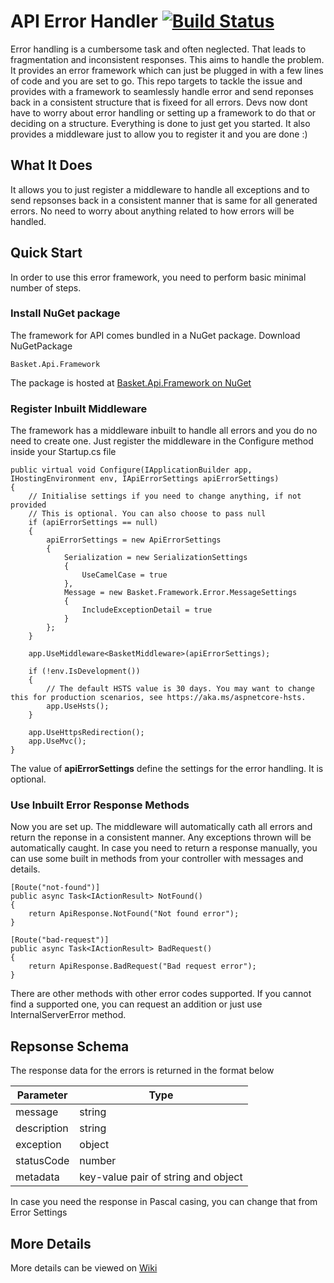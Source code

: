 
# API Error Handler [![Build Status](https://shahzadadil.visualstudio.com/API%20Error%20Handler/_apis/build/status/API%20Error%20Handler-ASP.NET%20Core-CI-master?branchName=master)](https://shahzadadil.visualstudio.com/API%20Error%20Handler/_build/latest?definitionId=7&branchName=master)
Error handling is a cumbersome task and often neglected. That leads to fragmentation and inconsistent responses. This aims to handle the problem. It provides an error framework which can just be plugged in with a few lines of code and you are set to go.
This repo targets to tackle the issue and provides with a framework to seamlessly handle error and send reponses back in a consistent structure that is fixeed for all errors. Devs now dont have to worry about error handling or setting up a framework to do that or deciding on a structure. Everything is done to just get you started. It also provides a middleware just to allow you to register it and you are done :)

## What It Does
It allows you to just register a middleware to handle all exceptions and to send repsonses back in a consistent manner that is same for all generated errors. No need to worry about anything related to how errors will be handled. 

## Quick Start
In order to use this error framework, you need to perform basic minimal number of steps.

### Install NuGet package
The framework for API comes bundled in a NuGet package. Download NuGetPackage

    Basket.Api.Framework

The package is hosted at [Basket.Api.Framework on NuGet](https://www.nuget.org/packages/Basket.Api.Framework/)

### Register Inbuilt Middleware
The framework has a middleware inbuilt to handle all errors and you do no need to create one. Just register the middleware in the Configure method inside your Startup.cs file

    public virtual void Configure(IApplicationBuilder app, IHostingEnvironment env, IApiErrorSettings apiErrorSettings)
    {
        // Initialise settings if you need to change anything, if not provided
        // This is optional. You can also choose to pass null
        if (apiErrorSettings == null)
        {
            apiErrorSettings = new ApiErrorSettings
            {
                Serialization = new SerializationSettings
                {
                    UseCamelCase = true
                },
                Message = new Basket.Framework.Error.MessageSettings
                {
                    IncludeExceptionDetail = true
                }
            };
        }

        app.UseMiddleware<BasketMiddleware>(apiErrorSettings);

        if (!env.IsDevelopment())
        {
            // The default HSTS value is 30 days. You may want to change this for production scenarios, see https://aka.ms/aspnetcore-hsts.
            app.UseHsts();
        }

        app.UseHttpsRedirection();
        app.UseMvc();
    }

The value of **apiErrorSettings**  define the settings for the error handling. It is optional.

### Use Inbuilt Error Response Methods
Now you are set up. The middleware will automatically cath all errors and return the reponse in a consistent manner. Any exceptions thrown will be automatically caught. In case you need to return a response manually, you can use some built in methods from your controller with messages and details.

    [Route("not-found")]
    public async Task<IActionResult> NotFound()
    {
        return ApiResponse.NotFound("Not found error");
    }

    [Route("bad-request")]
    public async Task<IActionResult> BadRequest()
    {
        return ApiResponse.BadRequest("Bad request error");
    }

There are other methods with other error codes supported. If you cannot find a supported one, you can request an addition or just use InternalServerError method.



## Repsonse Schema

The response data for the errors is returned in the format below

|Parameter| Type |
|--|--|
| message | string |
| description | string |
| exception | object|
| statusCode | 	number|
| metadata | key-value pair of string and object

In case you need the response in Pascal casing, you can change that from Error Settings

## More Details
More details can be viewed on [Wiki](https://github.com/shahzadadil/api-error-handler/wiki)
